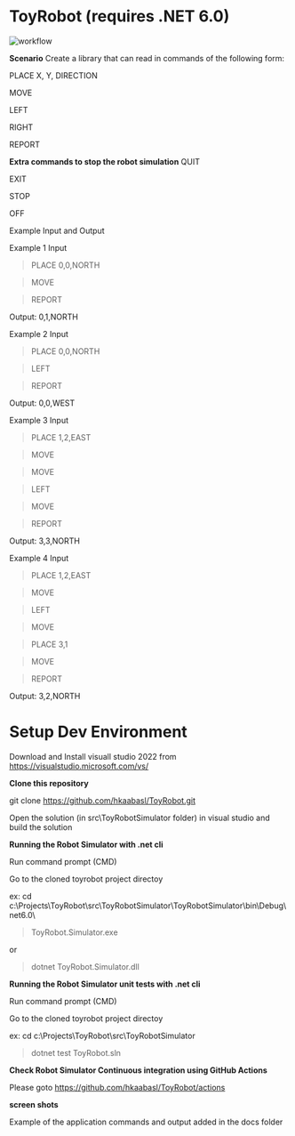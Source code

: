 # ToyRobot  (requires .NET 6.0)

![workflow](https://github.com/hkaabasl/ToyRobot/actions/workflows/ci.yml/badge.svg)

**Scenario**
Create a library that can read in commands of the following form:

PLACE X, Y, DIRECTION

MOVE

LEFT

RIGHT

REPORT

**Extra commands to stop the robot simulation**
QUIT

EXIT

STOP

OFF

Example Input and Output

Example 1 Input

> PLACE 0,0,NORTH

> MOVE

> REPORT

Output: 0,1,NORTH

Example 2 Input

> PLACE 0,0,NORTH

> LEFT

> REPORT

Output: 0,0,WEST

Example 3 Input

> PLACE 1,2,EAST

> MOVE

> MOVE

> LEFT

> MOVE

> REPORT

Output: 3,3,NORTH

Example 4 Input

> PLACE 1,2,EAST

> MOVE

> LEFT

> MOVE

> PLACE 3,1

> MOVE

> REPORT

Output: 3,2,NORTH


**Setup Dev Environment**
=========================

Download and Install visuall studio 2022  from https://visualstudio.microsoft.com/vs/

**Clone this repository**

git clone https://github.com/hkaabasl/ToyRobot.git

Open the solution (in src\ToyRobotSimulator folder) in visual studio and build the solution



**Running the Robot Simulator with .net cli**

Run command prompt (CMD)

Go to the cloned toyrobot project directoy 

ex: cd c:\Projects\ToyRobot\src\ToyRobotSimulator\ToyRobotSimulator\bin\Debug\net6.0\

> ToyRobot.Simulator.exe

or 

> dotnet ToyRobot.Simulator.dll


**Running the Robot Simulator unit tests with .net cli**

Run command prompt (CMD)

Go to the cloned toyrobot project directoy 

ex: cd c:\Projects\ToyRobot\src\ToyRobotSimulator

> dotnet test ToyRobot.sln



**Check Robot Simulator Continuous integration using GitHub Actions**

Please goto https://github.com/hkaabasl/ToyRobot/actions


**screen shots**

Example of the application commands and output added in the docs folder